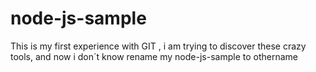 node-js-sample
==============
This is my first experience with GIT , i am trying to discover these crazy tools, and now i don´t know rename my node-js-sample to othername
